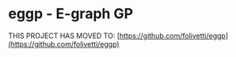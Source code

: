 # eggp - E-graph GP

THIS PROJECT HAS MOVED TO: [https://github.com/folivetti/eggp](https://github.com/folivetti/eggp)
